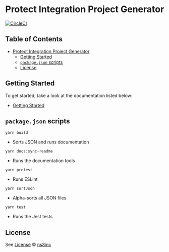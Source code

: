 # Protect Integration Project Generator

[![CircleCI](https://circleci.com/gh/ns8inc/generator-protect-integration.svg?style=svg&circle-token=c8653233eb3857e2f8f4d58ca8f79cf199b66ada)](https://app.circleci.com/pipelines/github/ns8inc/generator-protect-integration)

## Table of Contents

- [Protect Integration Project Generator](#protect-integration-project-generator)
  - [Getting Started](#getting-started)
  - [`package.json` scripts](#packagejson-scripts)
  - [License](#license)

## Getting Started

To get started, take a look at the documentation listed below:

- [Getting Started](docs\getting-started.md)

## `package.json` scripts

`yarn build`

- Sorts JSON and runs documentation

`yarn docs:sync-readme`

- Runs the documentation tools

`yarn pretest`

- Runs ESLint

`yarn sortJson`

- Alpha-sorts all JSON files

`yarn test`

- Runs the Jest tests

## License

See [License](./LICENSE)
© [ns8inc](https://ns8.com)
